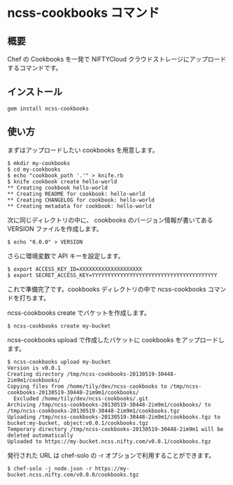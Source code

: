 # ncss-cookbooks コマンド

## 概要

Chef の Cookbooks を一発で NIFTYCloud クラウドストレージにアップロードするコマンドです。

## インストール

    gem install ncss-cookbooks

## 使い方

まずはアップロードしたい cookbooks を用意します。

    $ mkdir my-cookbooks
    $ cd my-cookbooks
    $ echo "cookbook_path '.'" > knife.rb
    $ knife cookbook create hello-world
    ** Creating cookbook hello-world
    ** Creating README for cookbook: hello-world
    ** Creating CHANGELOG for cookbook: hello-world
    ** Creating metadata for cookbook: hello-world

次に同じディレクトリの中に、
cookbooks のバージョン情報が書いてある VERSION ファイルを作成します。

    $ echo "0.0.0" > VERSION

さらに環境変数で API キーを設定します。

    $ export ACCESS_KEY_ID=XXXXXXXXXXXXXXXXXXXX
    $ export SECRET_ACCESS_KEY=YYYYYYYYYYYYYYYYYYYYYYYYYYYYYYYYYYYYYYYY

これで準備完了です。cookbooks ディレクトリの中で ncss-cookbooks コマンドを打ちます。

ncss-cookbooks create でバケットを作成します。

    $ ncss-cookbooks create my-bucket

ncss-cookbooks upload で作成したバケットに cookbooks をアップロードします。

    $ ncss-cookbooks upload my-bucket
    Version is v0.0.1
    Creating directory /tmp/ncss-cookbooks-20130519-30448-2im9m1/cookbooks/
    Copying files from /home/tily/dev/ncss-cookbooks to /tmp/ncss-cookbooks-20130519-30448-2im9m1/cookbooks/
      Excluded /home/tily/dev/ncss-cookbooks/.git
    Archiving /tmp/ncss-cookbooks-20130519-30448-2im9m1/cookbooks/ to /tmp/ncss-cookbooks-20130519-30448-2im9m1/cookbooks.tgz
    Uploading /tmp/ncss-cookbooks-20130519-30448-2im9m1/cookbooks.tgz to bucket:my-bucket, object:v0.0.1/cookbooks.tgz
    Temporary directory /tmp/ncss-cookbooks-20130519-30448-2im9m1 will be deleted automatically
    Uploaded to https://my-bucket.ncss.nifty.com/v0.0.1/cookbooks.tgz

発行された URL は chef-solo の -r オプションで利用することができます。

    $ chef-solo -j node.json -r https://my-bucket.ncss.nifty.com/v0.0.0/cookbooks.tgz
